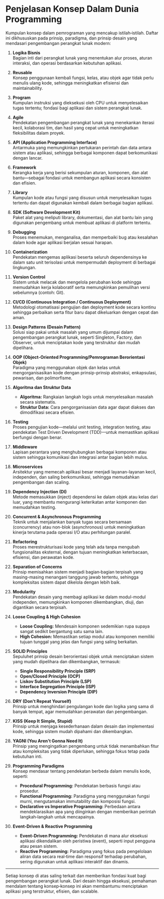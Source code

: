 # Penjelasan Konsep Dalam Dunia Programming

Kumpulan konsep dalam pemrograman yang mencakup istilah‑istilah. Daftar ini dikhususkan pada prinsip, paradigma, dan prinsip desain yang mendasari pengembangan perangkat lunak modern:

1. **Logika Bisnis**  
   Bagian inti dari perangkat lunak yang menentukan alur proses, aturan interaksi, dan operasi berdasarkan kebutuhan aplikasi.

2. **Reusable**  
   Konsep penggunaan kembali fungsi, kelas, atau objek agar tidak perlu menulis ulang kode, sehingga meningkatkan efisiensi dan maintainability.

3. **Program**  
   Kumpulan instruksi yang dieksekusi oleh CPU untuk menyelesaikan tugas tertentu; fondasi bagi aplikasi dan sistem perangkat lunak.

4. **Agile**  
   Pendekatan pengembangan perangkat lunak yang menekankan iterasi kecil, kolaborasi tim, dan hasil yang cepat untuk meningkatkan fleksibilitas dalam proyek.

5. **API (Application Programming Interface)**  
   Antarmuka yang memungkinkan pertukaran perintah dan data antara sistem atau aplikasi, sehingga berbagai komponen dapat berkomunikasi dengan lancar.

6. **Framework**  
   Kerangka kerja yang berisi sekumpulan aturan, komponen, dan alat bantu—sebagai fondasi untuk membangun aplikasi secara konsisten dan efisien.

7. **Library**  
   Kumpulan kode atau fungsi yang disusun untuk menyelesaikan tugas tertentu dan dapat digunakan kembali dalam berbagai bagian aplikasi.

8. **SDK (Software Development Kit)**  
   Paket alat yang meliputi library, dokumentasi, dan alat bantu lain yang digunakan pengembang untuk membuat aplikasi di platform tertentu.

9. **Debugging**  
   Proses menemukan, menganalisa, dan memperbaiki bug atau kesalahan dalam kode agar aplikasi berjalan sesuai harapan.

10. **Containerization**  
    Pendekatan mengemas aplikasi beserta seluruh dependensinya ke dalam satu unit terisolasi untuk mempermudah deployment di berbagai lingkungan.

11. **Version Control**  
    Sistem untuk melacak dan mengelola perubahan kode sehingga memudahkan kerja kolaboratif serta memungkinkan pemulihan versi sebelumnya (contoh: Git).

12. **CI/CD (Continuous Integration / Continuous Deployment)**  
    Metodologi otomatisasi pengujian dan deployment kode secara kontinu sehingga perbaikan serta fitur baru dapat dikeluarkan dengan cepat dan aman.

13. **Design Patterns (Desain Pattern)**  
    Solusi siap pakai untuk masalah yang umum dijumpai dalam pengembangan perangkat lunak, seperti Singleton, Factory, dan Observer, untuk menciptakan kode yang terstruktur dan mudah dipelihara.

14. **OOP (Object-Oriented Programming/Pemrograman Berorientasi Objek)**  
    Paradigma yang menggunakan objek dan kelas untuk mengorganisasikan kode dengan prinsip-prinsip abstraksi, enkapsulasi, pewarisan, dan polimorfisme.

15. **Algoritma dan Struktur Data**  
    - **Algoritma:** Rangkaian langkah logis untuk menyelesaikan masalah secara sistematis.  
    - **Struktur Data:** Cara pengorganisasian data agar dapat diakses dan dimodifikasi secara efisien.

16. **Testing**  
    Proses pengujian kode—melalui unit testing, integration testing, atau pendekatan Test Driven Development (TDD)—untuk memastikan aplikasi berfungsi dengan benar.

17. **Middleware**  
    Lapisan perantara yang menghubungkan berbagai komponen atau sistem sehingga komunikasi dan integrasi antar bagian lebih mulus.

18. **Microservices**  
    Arsitektur yang memecah aplikasi besar menjadi layanan-layanan kecil, independen, dan saling berkomunikasi, sehingga memudahkan pengembangan dan scaling.

19. **Dependency Injection (DI)**  
    Metode memasukkan (inject) dependensi ke dalam objek atau kelas dari luar, yang membantu mengurangi keterikatan antar komponen dan memudahkan testing.

20. **Concurrent & Asynchronous Programming**  
    Teknik untuk menjalankan banyak tugas secara bersamaan (concurrency) atau non-blok (asynchronous) untuk meningkatkan kinerja terutama pada operasi I/O atau perhitungan paralel.

21. **Refactoring**  
    Proses merestrukturisasi kode yang telah ada tanpa mengubah fungsionalitas eksternal, dengan tujuan meningkatkan keterbacaan, efisiensi, dan perawatan kode.

22. **Separation of Concerns**  
    Prinsip memisahkan sistem menjadi bagian‑bagian terpisah yang masing-masing menangani tanggung jawab tertentu, sehingga kompleksitas sistem dapat dikelola dengan lebih baik.

23. **Modularity**  
    Pendekatan desain yang membagi aplikasi ke dalam modul-modul independen, memungkinkan komponen dikembangkan, diuji, dan digantikan secara terpisah.

24. **Loose Coupling & High Cohesion**  
    - **Loose Coupling:** Mendesain komponen sedemikian rupa supaya sangat sedikit bergantung satu sama lain.  
    - **High Cohesion:** Memastikan setiap modul atau komponen memiliki tujuan tunggal yang jelas dan fungsi yang saling berkaitan.

25. **SOLID Principles**  
    Sepuluhet prinsip desain berorientasi objek untuk menciptakan sistem yang mudah dipelihara dan dikembangkan, termasuk:  
    - **Single Responsibility Principle (SRP)**
    - **Open/Closed Principle (OCP)**
    - **Liskov Substitution Principle (LSP)**
    - **Interface Segregation Principle (ISP)**
    - **Dependency Inversion Principle (DIP)**

26. **DRY (Don't Repeat Yourself)**  
    Prinsip untuk menghindari pengulangan kode dan logika yang sama di banyak tempat, agar memudahkan perawatan dan pengembangan.

27. **KISS (Keep It Simple, Stupid)**  
    Prinsip untuk menjaga kesederhanaan dalam desain dan implementasi kode, sehingga sistem mudah dipahami dan dikembangkan.

28. **YAGNI (You Aren't Gonna Need It)**  
    Prinsip yang mengingatkan pengembang untuk tidak menambahkan fitur atau kompleksitas yang tidak diperlukan, sehingga fokus tetap pada kebutuhan inti.

29. **Programming Paradigms**  
    Konsep mendasar tentang pendekatan berbeda dalam menulis kode, seperti:  
    - **Procedural Programming:** Pendekatan berbasis fungsi atau prosedur.  
    - **Functional Programming:** Paradigma yang menggunakan fungsi murni, mengutamakan immutability dan komposisi fungsi.  
    - **Declarative vs Imperative Programming:** Perbedaan antara mendeklarasikan apa yang diinginkan dengan memberikan perintah langkah‑langkah untuk mencapainya.

30. **Event-Driven & Reactive Programming**  
    - **Event-Driven Programming:** Pendekatan di mana alur eksekusi aplikasi dikendalikan oleh peristiwa (event), seperti input pengguna atau pesan sistem.  
    - **Reactive Programming:** Paradigma yang fokus pada pengelolaan aliran data secara real‑time dan responsif terhadap perubahan, sering digunakan untuk aplikasi interaktif dan dinamis.

---

Setiap konsep di atas saling terkait dan memberikan fondasi kuat bagi pengembangan perangkat lunak. Dari desain hingga eksekusi, pemahaman mendalam tentang konsep‑konsep ini akan membantumu menciptakan aplikasi yang terstruktur, efisien, dan scalable.

#

#

#

#

#

#

#

#

#

#

#

#

#

#

#

#

#

#

#

#

#

#

#

#

#

#

#

#

#

#

#

#
